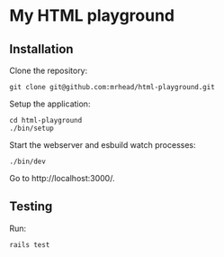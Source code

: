 # My HTML playground

## Installation

Clone the repository:

```
git clone git@github.com:mrhead/html-playground.git
```

Setup the application:

```
cd html-playground
./bin/setup
```

Start the webserver and esbuild watch processes:

```
./bin/dev
```

Go to http://localhost:3000/.

## Testing

Run:

```
rails test
```
